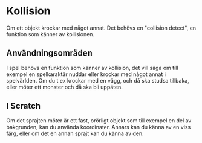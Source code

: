 # Kollision


Om ett objekt krockar med något annat. Det behövs en "collision detect", en funktion som känner av kollisionen.  

## Användningsområden
I spel behövs en funktion som känner av kollision, det vill säga om till exempel en spelkaraktär nuddar eller krockar med något annat i spelvärlden. Om du t ex krockar med en vägg, och då ska studsa tillbaka, eller möter ett monster och då ska bli uppäten.</a>

## I Scratch
Om det sprajten möter är ett fast, orörligt objekt som till exempel en del av bakgrunden, kan du använda koordinater. Annars kan du känna av en viss färg, eller om det en annan sprajt kan du känna av den. 
</a>
